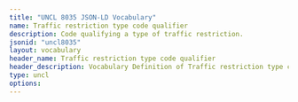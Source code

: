 ```yaml
---
title: "UNCL 8035 JSON-LD Vocabulary"
name: Traffic restriction type code qualifier
description: Code qualifying a type of traffic restriction.
jsonid: "uncl8035"
layout: vocabulary
header_name: Traffic restriction type code qualifier
header_description: Vocabulary Definition of Traffic restriction type code qualifier semantics in HTML format. JSON-LD format is available at [uncl8035.jsonld](/vocabulary/uncl8035.jsonld)
type: uncl
options:
---
```

